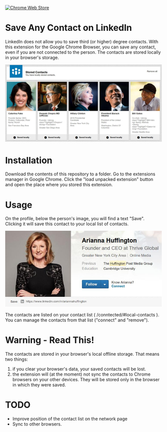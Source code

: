 [![Chrome Web Store](https://img.shields.io/chrome-web-store/d/idglehggkglmklokplbgmceenhfggdae.svg)]()

Save Any Contact on LinkedIn
==============================

LinkedIn does not allow you to save third (or higher) degree contacts.
With this extension for the Google Chrome Browser, you can save any contact, even if you are not connected to the person.
The contacts are stored locally in your browser's storage.

![Stored Contact List](https://github.com/joetm/LinkedIn-SaveAnyContact/blob/master/screenshots/screenshot-2.jpg?raw=true "Stored contact list")

Installation
============

Download the contents of this repository to a folder.
Go to the extensions manager in Google Chrome.
Click the "load unpacked extension" button and open the place where you stored this extension.

Usage
=====
On the profile, below the person's image, you will find a text "Save".
Clicking it will save this contact to your local list of contacts.

![Save Any Contact](https://raw.githubusercontent.com/joetm/LinkedIn-SaveAnyContact/master/screenshots/screenshot-3.jpg "Save any contact")

The contacts are listed on your contact list ( /conntected/#local-contacts ).
You can manage the contacts from that list ("connect" and "remove").

Warning - Read This!
====================

The contacts are stored in your browser's local offline storage.
That means two things:
1) if you clear your browser's data, your saved contacts will be lost.
2) the extension will (at the moment) not sync the contacts to Chrome browsers on your other devices. They will be stored only in the browser in which they were saved.

TODO
====
* Improve position of the contact list on the network page
* Sync to other browsers.
